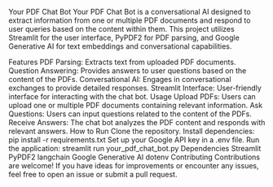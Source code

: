 Your PDF Chat Bot
Your PDF Chat Bot is a conversational AI designed to extract information from one or multiple PDF documents and respond to user queries based on the content within them. This project utilizes Streamlit for the user interface, PyPDF2 for PDF parsing, and Google Generative AI for text embeddings and conversational capabilities.

Features
PDF Parsing: Extracts text from uploaded PDF documents.
Question Answering: Provides answers to user questions based on the content of the PDFs.
Conversational AI: Engages in conversational exchanges to provide detailed responses.
Streamlit Interface: User-friendly interface for interacting with the chat bot.
Usage
Upload PDFs: Users can upload one or multiple PDF documents containing relevant information.
Ask Questions: Users can input questions related to the content of the PDFs.
Receive Answers: The chat bot analyzes the PDF content and responds with relevant answers.
How to Run
Clone the repository.
Install dependencies: pip install -r requirements.txt
Set up your Google API key in a .env file.
Run the application: streamlit run your_pdf_chat_bot.py
Dependencies
Streamlit
PyPDF2
langchain
Google Generative AI
dotenv
Contributing
Contributions are welcome! If you have ideas for improvements or encounter any issues, feel free to open an issue or submit a pull request.
